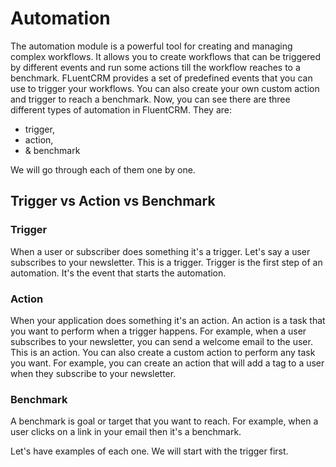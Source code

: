 # Automation

The automation module is a powerful tool for creating and managing complex workflows. It allows you to create workflows 
that can be triggered by different events and run some actions till the workflow reaches to a benchmark. FLuentCRM provides a set of predefined
events that you can use to trigger 
your workflows. You can also create your own custom action and trigger to reach a benchmark. Now, you can see there are three 
different types of automation in FluentCRM. They are:
- trigger, 
- action,
- & benchmark

We will go through each of them one by one.
## Trigger vs Action vs Benchmark
### Trigger
When a user or subscriber does something it's a trigger. Let's say a user subscribes to your newsletter. This is a trigger.
Trigger is the first step of an automation. It's the event that starts the automation. 
### Action
When your application does something it's an action. 
An action is a task that you want to perform when a trigger happens. For example,
when a user subscribes to your newsletter, you can send a welcome email to the user. This is an action.
You can also create a custom action to perform any task you want. For example, you can create an action that will add a tag to a user when they subscribe to your newsletter.

### Benchmark
A benchmark is goal or target that you want to reach. For example, when a user clicks on a link in your email then it's a benchmark. 

Let's have examples of each one. We will start with the trigger first.
